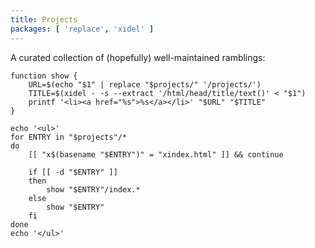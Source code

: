 ```yaml
---
title: Projects
packages: [ 'replace', 'xidel' ]
---
```


A curated collection of (hopefully) well-maintained ramblings:

```{.unwrap pipe="sh | pandoc -t json"}
function show {
    URL=$(echo "$1" | replace "$projects/" '/projects/')
    TITLE=$(xidel - -s --extract '/html/head/title/text()' < "$1")
    printf '<li><a href="%s">%s</a></li>' "$URL" "$TITLE"
}

echo '<ul>'
for ENTRY in "$projects"/*
do
    [[ "x$(basename "$ENTRY")" = "xindex.html" ]] && continue

    if [[ -d "$ENTRY" ]]
    then
        show "$ENTRY"/index.*
    else
        show "$ENTRY"
    fi
done
echo '</ul>'
```

